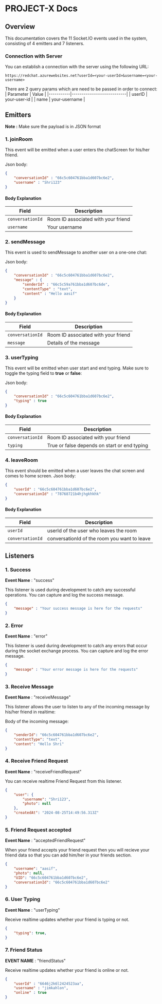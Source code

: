 # PROJECT-X Docs

## Overview

This documentation covers the 11 Socket.IO events used in the system, consisting of 4 emitters and 7 listeners.

### Connection with Server

You can establish a connection with the server using the following URL:

```
https://redchat.azurewebsites.net?userId=<your-userId>&username=<your-username>
```
There are 2 query params which are need to be passed in order to connect:
| Parameter | Value                      |
|-----------|----------------------------|
| userID    | your-user-id                     |
| name      | your-username              |


## Emitters

**Note :** Make sure the payload is in JSON format

### 1. joinRoom

This event will be emitted when a user enters the chatScreen for his/her friend.

Json body:

```json
{
    "conversationId" : "66c5c604761bba1d607bc6e2",
    "username" : "Shri123"
}
```
#### Body Explanation

| Field     | Description                                                      |
|-----------|------------------------------------------------------------------|
| `conversationId`  | Room ID associated with your friend
| `username`  | Your username  |

### 2. sendMessage

This event is used to sendMessage to another user on a one-one chat:

Json body:

```json
{
    "conversationId" : "66c5c604761bba1d607bc6e2",
    "message" : {
        "senderId" : "66c5c59a761bba1d607bc6de",
        "contentType" : "text",
        "content" : "Hello aasif"
    }
}
```
#### Body Explanation

| Field     | Description                                                      |
|-----------|------------------------------------------------------------------|
| `conversationId`  | Room ID associated with your friend        |
| `message`  | Details of the message  |

### 3. userTyping

This event will be emitted when user start and end typing. Make sure to toggle the typing field to **true** or **false**:

Json body:

```json
{
    "conversationId" : "66c5c604761bba1d607bc6e2",
    "typing" : true
}
```
#### Body Explanation

| Field     | Description                                                      |
|-----------|------------------------------------------------------------------|
| `conversationId`  | Room ID associated with your friend
| `typing`  | True or false depends on start or end typing  |


### 4. leaveRoom

This event should be emitted when a user leaves the chat screen and comes to home screen.
Json body:

```json
{
    "userId" : "66c5c604761bba1d607bc6e2",
    "conversationId" : "78768721b4hjhgkhkhk"
}
```
#### Body Explanation

| Field     | Description                                                      |
|-----------|------------------------------------------------------------------|
| `userId`  | userId of the user who leaves the room
| `conversationId` | conversationId of the room you want to leave

## Listeners

### 1. Success 
**Event Name** : "success"

This listener is used during development to catch any successful operations. You can capture and log the success message.

```json
{
    "message" : "Your success message is here for the requests"
}
```
### 2. Error 
**Event Name** : "error"

This listener is used during development to catch any errors that occur during the socket exchange process. You can capture and log the error message.

```json
{
    "message" : "Your error message is here for the requests"
}

```
### 3. Receive Message
**Event Name** : "receiveMessage"

This listener allows the user to listen to any of the incoming message by his/her friend in realtime:

Body of the incoming message:
```json
{
    "senderId": "66c5c604761bba1d607bc6e2",
    "contentType": "text",
    "content": "Hello Shri"
}
```
### 4. Receive Friend Request
**Event Name** : "receiveFriendRequest"

You can receive realtime Friend Request from this listener.

```json
{
    "user": {
        "username": "Shri123",
        "photo": null
    },
    "createdAt": "2024-08-25T14:49:56.313Z"
}
```
### 5. Friend Request accepted

**Event Name** : "acceptedFriendRequest"

When your friend accepts your friend request then you will recieve your friend data so that you can add him/her in your friends section.

```json
{
    "username": "aasif",
    "photo": null,
    "UID": "66c5c604761bba1d607bc6e2",
    "conversationId": "66c5c604761bba1d607bc6e2"
}
```

### 6. User Typing

**Event Name** : "userTyping"

Receive realtime updates whether your friend is typing or not.

```json
{
    "typing": true,
}
```

### 7. Friend Status

**EVENT NAME** : "friendStatus"

Receive realtime updates whether your friend is online or not.

```json
{
    "userId" : "6646j2k6l2424523aa",
    "username" : "jimkahlon",
    "online" : true 
}
```







  
   
   

